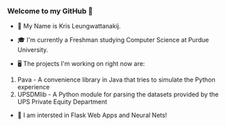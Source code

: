 ### Welcome to my GitHub 👋

- 🧑 My Name is Kris Leungwattanakij.

- 🎓 I'm currently a Freshman studying Computer Science at Purdue University.

- 🖥️ The projects I'm working on right now are:
1) Pava - A convenience library in Java that tries to simulate the Python experience
2) UPSDMlib - A Python module for parsing the datasets provided by the UPS Private Equity Department

- 🌟 I am intersted in Flask Web Apps and Neural Nets!

<!--
**krislwk/krislwk** is a ✨ _special_ ✨ repository because its `README.md` (this file) appears on your GitHub profile.

Here are some ideas to get you started:

- 🔭 I’m currently working on ...
- 🌱 I’m currently learning ...
- 👯 I’m looking to collaborate on ...
- 🤔 I’m looking for help with ...
- 💬 Ask me about ...
- 📫 How to reach me: ...
- 😄 Pronouns: ...
- ⚡ Fun fact: ...
-->
